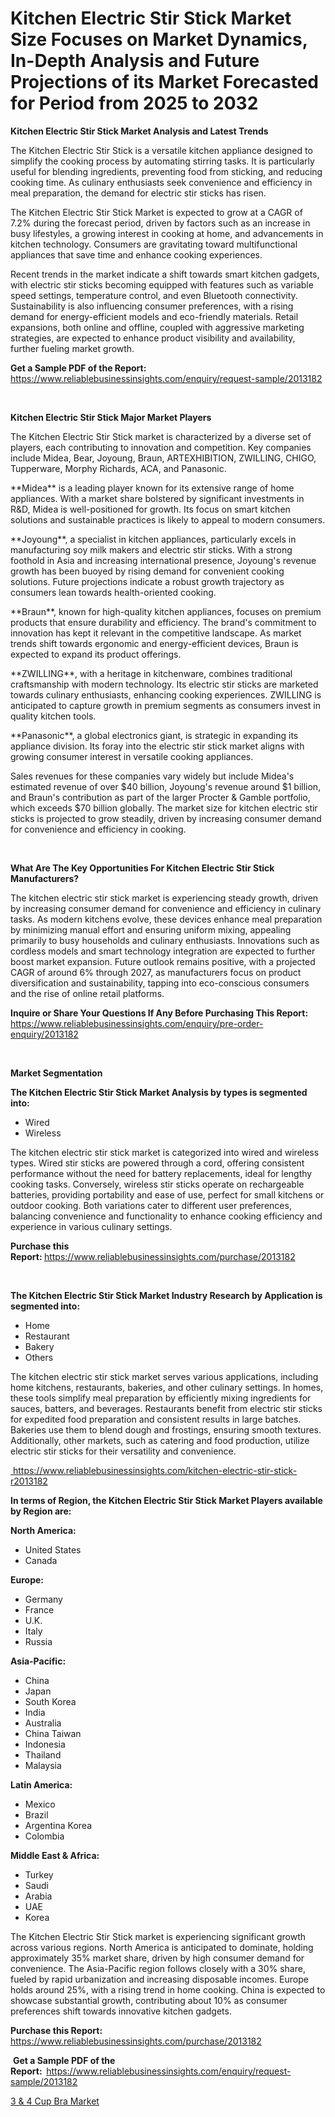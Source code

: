 <p><h1>Kitchen Electric Stir Stick Market Size Focuses on Market Dynamics, In-Depth Analysis and Future Projections of its Market Forecasted for Period from 2025 to 2032</h1></p><p><strong>Kitchen Electric Stir Stick Market Analysis and Latest Trends</strong></p>
<p><p>The Kitchen Electric Stir Stick is a versatile kitchen appliance designed to simplify the cooking process by automating stirring tasks. It is particularly useful for blending ingredients, preventing food from sticking, and reducing cooking time. As culinary enthusiasts seek convenience and efficiency in meal preparation, the demand for electric stir sticks has risen.</p><p>The Kitchen Electric Stir Stick Market is expected to grow at a CAGR of 7.2% during the forecast period, driven by factors such as an increase in busy lifestyles, a growing interest in cooking at home, and advancements in kitchen technology. Consumers are gravitating toward multifunctional appliances that save time and enhance cooking experiences. </p><p>Recent trends in the market indicate a shift towards smart kitchen gadgets, with electric stir sticks becoming equipped with features such as variable speed settings, temperature control, and even Bluetooth connectivity. Sustainability is also influencing consumer preferences, with a rising demand for energy-efficient models and eco-friendly materials. Retail expansions, both online and offline, coupled with aggressive marketing strategies, are expected to enhance product visibility and availability, further fueling market growth.</p></p>
<p><strong>Get a Sample PDF of the Report:&nbsp;</strong> <a href="https://www.reliablebusinessinsights.com/enquiry/request-sample/2013182?utm_campaign=2809&utm_medium=2&utm_source=Github&utm_content=ia&utm_term=06042025&utm_id=kitchen-electric-stir-stick">https://www.reliablebusinessinsights.com/enquiry/request-sample/2013182</a></p>
<p>&nbsp;</p>
<p><strong>Kitchen Electric Stir Stick Major Market Players</strong></p>
<p><p>The Kitchen Electric Stir Stick market is characterized by a diverse set of players, each contributing to innovation and competition. Key companies include Midea, Bear, Joyoung, Braun, ARTEXHIBITION, ZWILLING, CHIGO, Tupperware, Morphy Richards, ACA, and Panasonic.</p><p>**Midea** is a leading player known for its extensive range of home appliances. With a market share bolstered by significant investments in R&D, Midea is well-positioned for growth. Its focus on smart kitchen solutions and sustainable practices is likely to appeal to modern consumers.</p><p>**Joyoung**, a specialist in kitchen appliances, particularly excels in manufacturing soy milk makers and electric stir sticks. With a strong foothold in Asia and increasing international presence, Joyoung's revenue growth has been buoyed by rising demand for convenient cooking solutions. Future projections indicate a robust growth trajectory as consumers lean towards health-oriented cooking.</p><p>**Braun**, known for high-quality kitchen appliances, focuses on premium products that ensure durability and efficiency. The brand's commitment to innovation has kept it relevant in the competitive landscape. As market trends shift towards ergonomic and energy-efficient devices, Braun is expected to expand its product offerings.</p><p>**ZWILLING**, with a heritage in kitchenware, combines traditional craftsmanship with modern technology. Its electric stir sticks are marketed towards culinary enthusiasts, enhancing cooking experiences. ZWILLING is anticipated to capture growth in premium segments as consumers invest in quality kitchen tools.</p><p>**Panasonic**, a global electronics giant, is strategic in expanding its appliance division. Its foray into the electric stir stick market aligns with growing consumer interest in versatile cooking appliances.</p><p>Sales revenues for these companies vary widely but include Midea's estimated revenue of over $40 billion, Joyoung's revenue around $1 billion, and Braun's contribution as part of the larger Procter & Gamble portfolio, which exceeds $70 billion globally. The market size for kitchen electric stir sticks is projected to grow steadily, driven by increasing consumer demand for convenience and efficiency in cooking.</p></p>
<p>&nbsp;</p>
<p><strong>What Are The Key Opportunities For Kitchen Electric Stir Stick Manufacturers?</strong></p>
<p><p>The kitchen electric stir stick market is experiencing steady growth, driven by increasing consumer demand for convenience and efficiency in culinary tasks. As modern kitchens evolve, these devices enhance meal preparation by minimizing manual effort and ensuring uniform mixing, appealing primarily to busy households and culinary enthusiasts. Innovations such as cordless models and smart technology integration are expected to further boost market expansion. Future outlook remains positive, with a projected CAGR of around 6% through 2027, as manufacturers focus on product diversification and sustainability, tapping into eco-conscious consumers and the rise of online retail platforms.</p></p>
<p><strong>Inquire or Share Your Questions If Any Before Purchasing This Report:</strong> <a href="https://www.reliablebusinessinsights.com/enquiry/pre-order-enquiry/2013182?utm_campaign=2809&utm_medium=2&utm_source=Github&utm_content=ia&utm_term=06042025&utm_id=kitchen-electric-stir-stick">https://www.reliablebusinessinsights.com/enquiry/pre-order-enquiry/2013182</a></p>
<p>&nbsp;</p>
<p><strong>Market Segmentation</strong></p>
<p><strong>The Kitchen Electric Stir Stick Market Analysis by types is segmented into:</strong></p>
<p><ul><li>Wired</li><li>Wireless</li></ul></p>
<p><p>The kitchen electric stir stick market is categorized into wired and wireless types. Wired stir sticks are powered through a cord, offering consistent performance without the need for battery replacements, ideal for lengthy cooking tasks. Conversely, wireless stir sticks operate on rechargeable batteries, providing portability and ease of use, perfect for small kitchens or outdoor cooking. Both variations cater to different user preferences, balancing convenience and functionality to enhance cooking efficiency and experience in various culinary settings.</p></p>
<p><strong>Purchase this Report:&nbsp;</strong><a href="https://www.reliablebusinessinsights.com/purchase/2013182?utm_campaign=2809&utm_medium=2&utm_source=Github&utm_content=ia&utm_term=06042025&utm_id=kitchen-electric-stir-stick">https://www.reliablebusinessinsights.com/purchase/2013182</a></p>
<p>&nbsp;</p>
<p><strong>The Kitchen Electric Stir Stick Market Industry Research by Application is segmented into:</strong></p>
<p><ul><li>Home</li><li>Restaurant</li><li>Bakery</li><li>Others</li></ul></p>
<p><p>The kitchen electric stir stick market serves various applications, including home kitchens, restaurants, bakeries, and other culinary settings. In homes, these tools simplify meal preparation by efficiently mixing ingredients for sauces, batters, and beverages. Restaurants benefit from electric stir sticks for expedited food preparation and consistent results in large batches. Bakeries use them to blend dough and frostings, ensuring smooth textures. Additionally, other markets, such as catering and food production, utilize electric stir sticks for their versatility and convenience.</p></p>
<p><a href="https://www.reliablebusinessinsights.com/kitchen-electric-stir-stick-r2013182?utm_campaign=2809&utm_medium=2&utm_source=Github&utm_content=ia&utm_term=06042025&utm_id=kitchen-electric-stir-stick">&nbsp;https://www.reliablebusinessinsights.com/kitchen-electric-stir-stick-r2013182</a></p>
<p><strong>In terms of Region, the Kitchen Electric Stir Stick Market Players available by Region are:</strong></p>
<p>
    <p> <strong> North America: </strong>
        <ul>
            <li>United States</li>
            <li>Canada</li>
        </ul>
        </p> 
    <p> <strong> Europe: </strong>
        <ul>
            <li>Germany</li>
            <li>France</li>
            <li>U.K.</li>
            <li>Italy</li>
            <li>Russia</li>
        </ul>
        </p> 
    <p> <strong> Asia-Pacific: </strong>
        <ul>
            <li>China</li>
            <li>Japan</li>
            <li>South Korea</li>
            <li>India</li>
            <li>Australia</li>
            <li>China Taiwan</li>
            <li>Indonesia</li>
            <li>Thailand</li>
            <li>Malaysia</li>
        </ul>
        </p> 
    <p> <strong> Latin America: </strong>
        <ul>
            <li>Mexico</li>
            <li>Brazil</li>
            <li>Argentina Korea</li>
            <li>Colombia</li>
        </ul>
        </p> 
    <p> <strong> Middle East & Africa: </strong>
        <ul>
            <li>Turkey</li>
            <li>Saudi</li>
            <li>Arabia</li>
            <li>UAE</li>
            <li>Korea</li>
        </ul>
    </p>
    </p>
<p><p>The Kitchen Electric Stir Stick market is experiencing significant growth across various regions. North America is anticipated to dominate, holding approximately 35% market share, driven by high consumer demand for convenience. The Asia-Pacific region follows closely with a 30% share, fueled by rapid urbanization and increasing disposable incomes. Europe holds around 25%, with a rising trend in home cooking. China is expected to showcase substantial growth, contributing about 10% as consumer preferences shift towards innovative kitchen gadgets.</p></p>
<p><strong>Purchase this Report: </strong><a href="https://www.reliablebusinessinsights.com/purchase/2013182?utm_campaign=2809&utm_medium=2&utm_source=Github&utm_content=ia&utm_term=06042025&utm_id=kitchen-electric-stir-stick">https://www.reliablebusinessinsights.com/purchase/2013182</a></p>
<p>&nbsp;<strong>Get a Sample PDF of the Report:&nbsp;&nbsp;</strong><a href="https://www.reliablebusinessinsights.com/enquiry/request-sample/2013182?utm_campaign=2809&utm_medium=2&utm_source=Github&utm_content=ia&utm_term=06042025&utm_id=kitchen-electric-stir-stick">https://www.reliablebusinessinsights.com/enquiry/request-sample/2013182</a></p>
<p><strong></strong></p>
<p><p><a href="https://github.com/vjorelaclliv/Market-Research-Report-List-1/blob/main/3-4-cup-bra-market.md?utm_campaign=2809&utm_medium=2&utm_source=Github&utm_content=ia&utm_term=06042025&utm_id=kitchen-electric-stir-stick">3 & 4 Cup Bra Market</a></p></p>